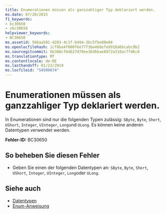 ```yaml
---
title: Enumerationen müssen als ganzzahliger Typ deklariert werden.
ms.date: 07/20/2015
f1_keywords:
- bc30650
- vbc30650
helpviewer_keywords:
- BC30650
ms.assetid: 566aa501-d283-4c1f-b494-3bc5fbe80e04
ms.openlocfilehash: 1cf8ba4f000f6e77f3be460efed918a6bcabc9b2
ms.sourcegitcommit: 6b308cf6d627d78ee36dbbae8972a310ac7fd6c8
ms.translationtype: MT
ms.contentlocale: de-DE
ms.lasthandoff: 01/23/2019
ms.locfileid: "54509674"
---
```

# <a name="enums-must-be-declared-as-an-integral-type"></a>Enumerationen müssen als ganzzahliger Typ deklariert werden.
In Enumerationen sind nur die folgenden Typen zulässig: `SByte`, `Byte`, `Short`, `UShort`, `Integer`, `UInteger`, `Long`und `ULong`. Es können keine anderen Datentypen verwendet werden.  
  
 **Fehler-ID:** BC30650  
  
## <a name="to-correct-this-error"></a>So beheben Sie diesen Fehler  
  
-   Geben Sie einen der folgenden Datentypen an: `SByte`, `Byte`, `Short`, `UShort`, `Integer`, `UInteger`, `Long`oder `ULong`.  
  
## <a name="see-also"></a>Siehe auch
- [Datentypen](../../visual-basic/language-reference/data-types/index.md)
- [Enum-Anweisung](../../visual-basic/language-reference/statements/enum-statement.md)
